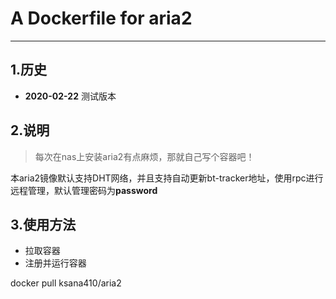 # A Dockerfile for aria2

---

## 1.历史

* **2020-02-22** 测试版本

## 2.说明

> 每次在nas上安装aria2有点麻烦，那就自己写个容器吧！

本aria2镜像默认支持DHT网络，并且支持自动更新bt-tracker地址，使用rpc进行远程管理，默认管理密码为**password**

## 3.使用方法

* 拉取容器
* 注册并运行容器

docker pull ksana410/aria2
